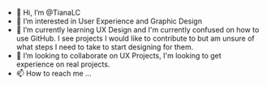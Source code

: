 - 👋 Hi, I’m @TianaLC
- 👀 I’m interested in User Experience and Graphic Design
- 🌱 I’m currently learning UX Design and I'm currently confused on how to use GitHub. I see projects I would like to contribute to but am unsure of what steps I need to take to start designing for them.
- 💞️ I’m looking to collaborate on UX Projects, I'm looking to get experience on real projects.
- 📫 How to reach me ...

<!---
TianaLC/TianaLC is a ✨ special ✨ repository because its `README.md` (this file) appears on your GitHub profile.
You can click the Preview link to take a look at your changes.
--->
